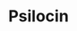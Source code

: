 ---
title: "Psilocin"
hashtag: "psilocin"
related:
  - Psilocybin
tags:
  - Schedule I
  - Psychedelic
  - Drug
---